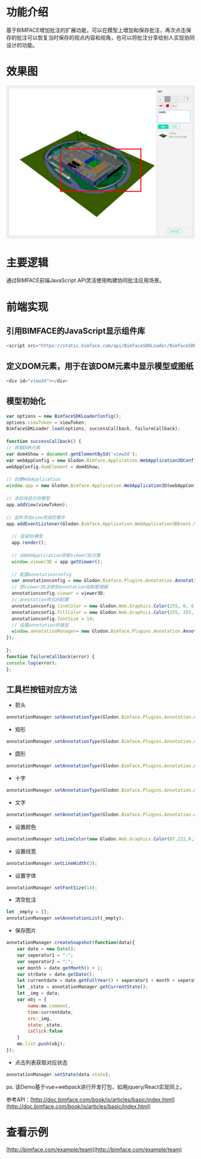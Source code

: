 # 功能介绍

基于BIMFACE增加批注的扩展功能，可以在模型上增加和保存批注，再次点击保存的批注可以恢复当时保存的视点内容和视角，也可以将批注分享给别人实现协同设计的功能。

# 效果图
![view](resources/img/view.png)

# 主要逻辑

通过BIMFACE前端JavaScript API灵活使用构建协同批注应用场景。

# 前端实现

## 引用BIMFACE的JavaScript显示组件库
```javascript
<script src="https://static.bimface.com/api/BimfaceSDKLoader/BimfaceSDKLoader@latest-release.js" charset="utf-8"></script>
```
## 定义DOM元素，用于在该DOM元素中显示模型或图纸
```javascript
<div id="view3d"></div>
```
## 模型初始化
```javascript
var options = new BimfaceSDKLoaderConfig();
options.viewToken = viewToken;
BimfaceSDKLoader.load(options, successCallback, failureCallback);

function successCallback() {
// 获取DOM元素
var dom4Show = document.getElementById('view3d');
var webAppConfig = new Glodon.Bimface.Application.WebApplication3DConfig();
webAppConfig.domElement = dom4Show;

// 创建WebApplication
window.app = new Glodon.Bimface.Application.WebApplication3D(webAppConfig);

// 添加待显示的模型
app.addView(viewToken);

// 监听添加view完成的事件
app.addEventListener(Glodon.Bimface.Application.WebApplication3DEvent.ViewAdded, function () {

  // 渲染3D模型
  app.render();

  // 从WebApplication获取viewer3D对象
  window.viewer3D = app.getViewer();

  // 配置annotationconfig
  var annotationconfig = new Glodon.Bimface.Plugins.Annotation.AnnotationManagerConfig();
  // 把viewer3D注册到annotation绘制管理器
  annotationconfig.viewer = viewer3D;
  // annotation样式的配置
  annotationconfig.lineColor = new Glodon.Web.Graphics.Color(255, 0, 0, 1);
  annotationconfig.fillColor = new Glodon.Web.Graphics.Color(255, 255, 255, 0);
  annotationconfig.fontSize = 14;
  // 设置annotation的类型
  window.annotationManager= new Glodon.Bimface.Plugins.Annotation.AnnotationManager(annotationconfig);
});

};
function failureCallback(error) {
console.log(error);
};

```
## 工具栏按钮对应方法
  * 箭头
```javascript
annotationManager.setAnnotationType(Glodon.Bimface.Plugins.Annotation.AnnotationTypeOption.Arrow);
```		
  * 矩形
```javascript
annotationManager.setAnnotationType(Glodon.Bimface.Plugins.Annotation.AnnotationTypeOption.Rectangle);
```
  * 圆形
```javascript
annotationManager.setAnnotationType(Glodon.Bimface.Plugins.Annotation.AnnotationTypeOption.Circle);
```
  * 十字
```javascript
annotationManager.setAnnotationType(Glodon.Bimface.Plugins.Annotation.AnnotationTypeOption.Cross);
```
  * 文字
```javascript
annotationManager.setAnnotationType(Glodon.Bimface.Plugins.Annotation.AnnotationTypeOption.Text);
```
  * 设置颜色
```javascript
annotationManager.setLineColor(new Glodon.Web.Graphics.Color(87,222,0,1));
```
  * 设置线宽
```javascript
annotationManager.setLineWidth(3);
```
  * 设置字体
```javascript
annotationManager.setFontSize(14);
```
  * 清空批注
```javascript
let _empty = [];
annotationManager.setAnnotationList(_empty);
```
  * 保存图片
```javascript
annotationManager.createSnapshot(function(data){
	var date = new Date();
	var seperator1 = "-";
	var seperator2 = ":";
	var month = date.getMonth() + 1;
	var strDate = date.getDate();
	let currentdate = date.getFullYear() + seperator1 + month + seperator1 + strDate + " " + date.getHours() + seperator2 + date.getMinutes() + seperator2 + date.getSeconds();
	let _state = annotationManager.getCurrentState();
	let _img = data;
	var obj = {
		name:me.comment,
		time:currentdate,
		src:_img,
		state:_state,
		isClick:false
	}
	me.list.push(obj);
});
```
  * 点击列表获取对应状态
```javascript
annotationManager.setState(data.state);
```


ps. 该Demo基于vue+webpack进行开发打包，如用jquery/React实现同上。

参考API：[http://doc.bimface.com/book/js/articles/basic/index.html](http://doc.bimface.com/book/js/articles/basic/index.html)

# 查看示例

[http://bimface.com/example/team](http://bimface.com/example/team)
